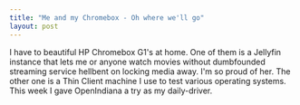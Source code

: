```yaml
---
title: "Me and my Chromebox - Oh where we'll go"
layout: post
---
```


I have to beautiful HP Chromebox G1's at home. One of them is a Jellyfin instance that lets me or anyone watch movies without dumbfounded streaming service hellbent on locking media away. I'm so proud of her. The other one is a Thin Client machine I use to test various operating systems. This week I gave OpenIndiana a try as my daily-driver.